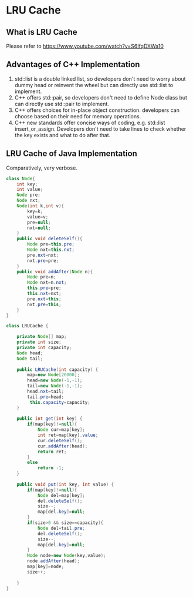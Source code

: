 # LRU Cache

## What is LRU Cache
Please refer to https://www.youtube.com/watch?v=S6IfqDXWa10

## Advantages of C++ Implementation
1. std::list is a double linked list, so developers don't need to worry about dummy head or reinvent the wheel but can directly use std::list to implement.
2. C++ offers std::pair, so developers don't need to define Node class but can directly use std::pair to implement.
3. C++ offers choices for in-place object construction. developers can choose based on their need for memory operations.
4. C++ new standards offer concise ways of coding, e.g. std::list insert_or_assign. Developers don't need to take lines to check whether the key exists and what to do after that.

## LRU Cache of Java Implementation
Comparatively, very verbose.

```java
class Node{
	int key;
	int value;
	Node pre;
	Node nxt;
	Node(int k,int v){
		key=k;
		value=v;
		pre=null;
		nxt=null;
	}
	public void deleteSelf(){
		Node pre=this.pre;
		Node nxt=this.nxt;
		pre.nxt=nxt;
		nxt.pre=pre;
	}
	public void addAfter(Node n){
		Node pre=n;
		Node nxt=n.nxt;
		this.pre=pre;
		this.nxt=nxt;
		pre.nxt=this;
		nxt.pre=this;
	}
}

class LRUCache {

    private Node[] map;
    private int size;
    private int capacity;
    Node head;
    Node tail;
    
    public LRUCache(int capacity) {
        map=new Node[20000];
        head=new Node(-1,-1);
        tail=new Node(-1,-1);
        head.nxt=tail;
        tail.pre=head;
         this.capacity=capacity;
    }
    
    public int get(int key) {
        if(map[key]!=null){
            Node cur=map[key];
            int ret=map[key].value;
            cur.deleteSelf();
            cur.addAfter(head);
            return ret;
        }
        else
            return -1;
    }
    
    public void put(int key, int value) {
        if(map[key]!=null){
        	Node del=map[key];
        	del.deleteSelf();
        	size--;
        	map[del.key]=null;        	
        }
        if(size>0 && size==capacity){
        	Node del=tail.pre;
        	del.deleteSelf();
        	size--;
        	map[del.key]=null;
        }
        Node node=new Node(key,value);
        node.addAfter(head);
        map[key]=node;
        size++;
        
    }
}
```

